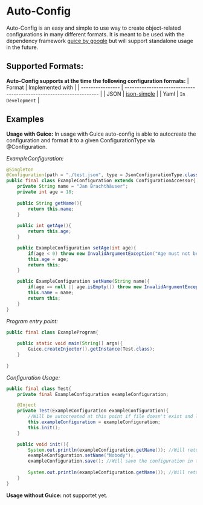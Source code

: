 # Auto-Config

Auto-Config is an easy and simple to use way to create object-related configurations in many different formats.
It is meant to be used with the dependency framework [guice by google](https://github.com/google/guice) 
but will support standalone usage in the future.

## Supported Formats:
**Auto-Config supports at the time the following configuration formats:**
| Format           | Implemented with                                                    |
| ---------------- | ------------------------------------------------------------------- |
| JSON             | [json-simple](https://github.com/fangyidong/json-simple)            |
| Yaml             | `In Development`                                                    |

## Examples
**Usage with Guice:**
In usage with Guice auto-config is able to autocreate the configuration and format it to a given ConfigurationType
via @Configuration. 

*ExampleConfiguration:*
```java
@Singleton
@Configuration(path = "./test.json", type = JsonConfigurationType.class)
public final class ExampleConfiguration extends ConfigurationAccessor{
	private String name = "Jan Brachthäuser";
	private int age = 18;
	
	public String getName(){
		return this.name;
	}
	
	public int getAge(){
		return this.age;
	}

	public ExampleConfiguration setAge(int age){
		if(age < 0) throw new InvalidArgumentException("Age must not be < 0."); 
		this.age = age;
		return this;
	}

	public ExampleConfiguration setName(String name){
		if(age == null || age.isEmpty()) throw new InvalidArgumentException("Name must not be empty.");
		this.name = name;
		return this;
	}
}
```
*Program entry point:*
```java
public final class ExampleProgram{
	
	public static void main(String[] args){
		Guice.createInjector().getInstance(Test.class);
	}
	
}
```
*Configuration Usage:*
```java
public final class Test{
	private final ExampleConfiguration exampleConfiguration;

	@Inject
	private Test(ExampleConfiguration exampleConfiguration){
		//Will be autocreated at this point if file doesn't exist and load all default values in it.
		this.exampleConfiguration = exampleConfiguration;
		this.init();
	}

	public void init(){
		System.out.println(exampleConfiguration.getName()); //Will return 'Jan Brachthäuser' by default.
		exampleConfiguration.setName("Nobody");
		exampleConfiguration.save(); //Will save the configuration in the given format to the file specified in @Configuration.
		
		System.out.println(exampleConfiguration.getName()); //Will return 'Nobody' now.
	}
}
```

**Usage without Guice:**
not supportet yet.

